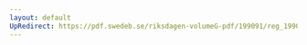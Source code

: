 ```yaml
---
layout: default
UpRedirect: https://pdf.swedeb.se/riksdagen-volumeG-pdf/199091/reg_199091/reg_199091_1111.pdf
---
```

